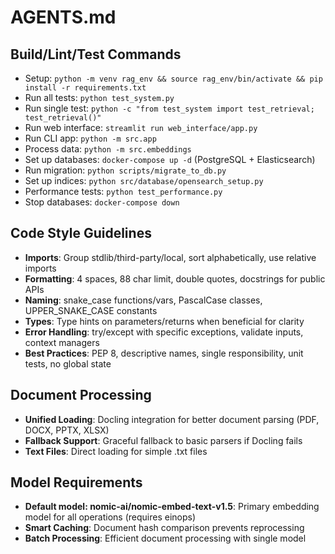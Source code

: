 # AGENTS.md

## Build/Lint/Test Commands
- Setup: `python -m venv rag_env && source rag_env/bin/activate && pip install -r requirements.txt`
- Run all tests: `python test_system.py`
- Run single test: `python -c "from test_system import test_retrieval; test_retrieval()"`
- Run web interface: `streamlit run web_interface/app.py`
- Run CLI app: `python -m src.app`
- Process data: `python -m src.embeddings`
- Set up databases: `docker-compose up -d` (PostgreSQL + Elasticsearch)
- Run migration: `python scripts/migrate_to_db.py`
- Set up indices: `python src/database/opensearch_setup.py`
- Performance tests: `python test_performance.py`
- Stop databases: `docker-compose down`

## Code Style Guidelines
- **Imports**: Group stdlib/third-party/local, sort alphabetically, use relative imports
- **Formatting**: 4 spaces, 88 char limit, double quotes, docstrings for public APIs
- **Naming**: snake_case functions/vars, PascalCase classes, UPPER_SNAKE_CASE constants
- **Types**: Type hints on parameters/returns when beneficial for clarity
- **Error Handling**: try/except with specific exceptions, validate inputs, context managers
- **Best Practices**: PEP 8, descriptive names, single responsibility, unit tests, no global state

## Document Processing
- **Unified Loading**: Docling integration for better document parsing (PDF, DOCX, PPTX, XLSX)
- **Fallback Support**: Graceful fallback to basic parsers if Docling fails
- **Text Files**: Direct loading for simple .txt files

## Model Requirements
- **Default model: nomic-ai/nomic-embed-text-v1.5**: Primary embedding model for all operations (requires einops)
- **Smart Caching**: Document hash comparison prevents reprocessing
- **Batch Processing**: Efficient document processing with single model